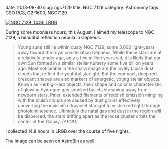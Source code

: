 date: 2013-08-30
slug: ngc7129
title: NGC 7129
category: Astronomy
tags: GSO RC8, G2-1600, NGC7129

[![][0]][0]

During some moonless hours, this August, I aimed my telescope to NGC 7129,
a beautiful reflection nebula in Cepheus.

> Young suns still lie within dusty NGC 7129, some 3,000 light-years away
> toward the royal constellation Cepheus. While these stars are at a relatively
> tender age, only a few million years old, it is likely that our own Sun
> formed in a similar stellar nursery some five billion years ago. Most
> noticeable in the sharp image are the lovely bluish dust clouds that reflect
> the youthful starlight. But the compact, deep red crescent shapes are also
> markers of energetic, young stellar objects. Known as Herbig-Haro objects,
> their shape and color is characteristic of glowing hydrogen gas shocked by
> jets streaming away from newborn stars. Paler, extended filaments of reddish
> emission mingling with the bluish clouds are caused by dust grains
> effectively converting the invisible ultraviolet starlight to visible red
> light through photoluminesence.  Ultimately the natal gas and dust in the
> region will be dispersed, the stars drifting apart as the loose cluster
> orbits the center of the Galaxy. *(APOD)*

I collected 14.8 hours in LRGB over the course of five nights.

The image can be seen on [AstroBin as well][1].

[0]: |filename|/images/2013_NGC7129.jpg "NGC 7129, 14.8h LRGB"
[1]: http://astrob.in/54399/ "NGC 7129 on AstroBin"
